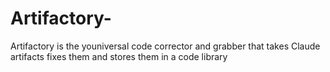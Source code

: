 # Artifactory-
Artifactory is the youniversal code corrector and grabber that takes Claude artifacts fixes them and stores them in a code library

